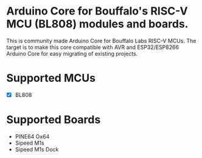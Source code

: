 # Arduino Core for Bouffalo's RISC-V MCU (BL808) modules and boards.
This is community made Arduino Core for Bouffalo Labs RISC-V MCUs. The target is to make this core compatible with AVR and ESP32/ESP8266 Arduino Core for easy migrating of existing projects.
# Supported MCUs
- [X] BL808
# Supported Boards
* PINE64 Ox64
* Sipeed M1s
* Sipeed M1s Dock
